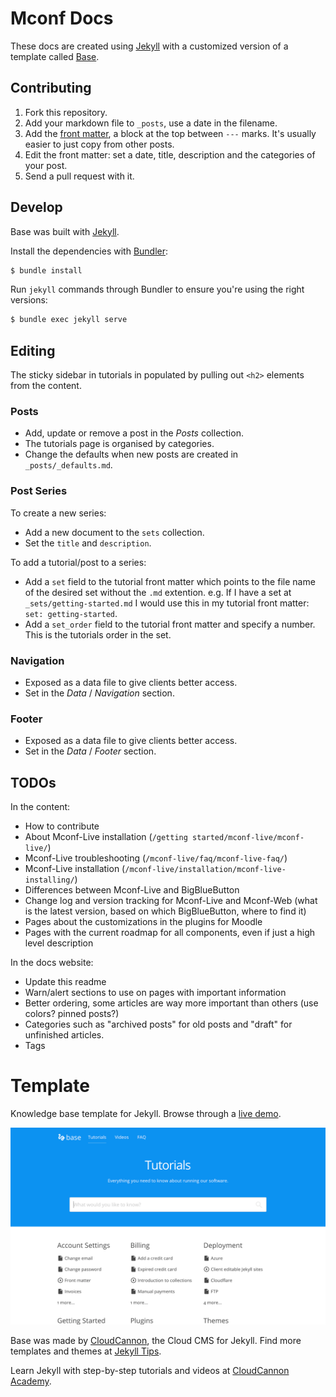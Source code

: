 # Mconf Docs

These docs are created using [Jekyll](https://jekyllrb.com/) with a customized version of a template called [Base](https://github.com/CloudCannon/base-jekyll-template).

## Contributing

1. Fork this repository.
2. Add your markdown file to `_posts`, use a date in the filename.
3. Add the [front matter](https://jekyllrb.com/docs/frontmatter/), a block at the top between `---` marks. It's usually easier to just copy from other posts.
4. Edit the front matter: set a date, title, description and the categories of your post.
5. Send a pull request with it.

## Develop

Base was built with [Jekyll](http://jekyllrb.com/).

Install the dependencies with [Bundler](http://bundler.io/):

~~~bash
$ bundle install
~~~

Run `jekyll` commands through Bundler to ensure you're using the right versions:

~~~bash
$ bundle exec jekyll serve
~~~

## Editing

The sticky sidebar in tutorials in populated by pulling out `<h2>` elements from the content.

### Posts

* Add, update or remove a post in the *Posts* collection.
* The tutorials page is organised by categories.
* Change the defaults when new posts are created in `_posts/_defaults.md`.

### Post Series
To create a new series:

* Add a new document to the `sets` collection.
* Set the `title` and `description`.

To add a tutorial/post to a series:
* Add a `set` field to the tutorial front matter which points to the file name of the desired set without the `.md` extention. e.g. If I have a set at `_sets/getting-started.md` I would use this in my tutorial front matter: `set: getting-started`.
* Add a `set_order` field to the tutorial front matter and specify a number. This is the tutorials order in the set.

### Navigation

* Exposed as a data file to give clients better access.
* Set in the *Data* / *Navigation* section.

### Footer

* Exposed as a data file to give clients better access.
* Set in the *Data* / *Footer* section.


## TODOs

In the content:

* How to contribute
* About Mconf-Live installation (`/getting started/mconf-live/mconf-live/`)
* Mconf-Live troubleshooting (`/mconf-live/faq/mconf-live-faq/`)
* Mconf-Live installation (`/mconf-live/installation/mconf-live-installing/`)
* Differences between Mconf-Live and BigBlueButton
* Change log and version tracking for Mconf-Live and Mconf-Web (what is the latest version, based on which BigBlueButton, where to find it)
* Pages about the customizations in the plugins for Moodle
* Pages with the current roadmap for all components, even if just a high level description

In the docs website:

* Update this readme
* Warn/alert sections to use on pages with important information
* Better ordering, some articles are way more important than others (use colors? pinned posts?)
* Categories such as "archived posts" for old posts and "draft" for unfinished articles.
* Tags

# Template

Knowledge base template for Jekyll. Browse through a [live demo](https://orange-ape.cloudvent.net/).

![Base template screenshot](images/_screenshot.png)

Base was made by [CloudCannon](http://cloudcannon.com/), the Cloud CMS for Jekyll.
Find more templates and themes at [Jekyll Tips](https://learn.cloudcannon.com/jekyll-templates/).

Learn Jekyll with step-by-step tutorials and videos at [CloudCannon Academy](https://learn.cloudcannon.com/).
